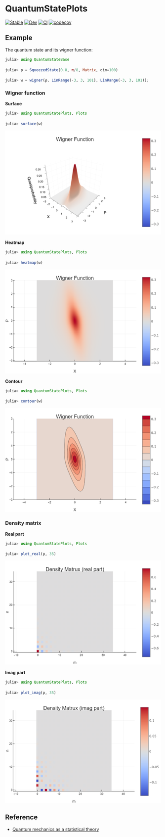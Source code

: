 # QuantumStatePlots

[![Stable](https://img.shields.io/badge/docs-stable-blue.svg)](https://foldfelis-qo.github.io/QuantumStatePlots.jl/stable)
[![Dev](https://img.shields.io/badge/docs-dev-blue.svg)](https://foldfelis-qo.github.io/QuantumStatePlots.jl/dev)
[![CI](https://github.com/foldfelis-QO/QuantumStatePlots.jl/actions/workflows/CI.yml/badge.svg)](https://github.com/foldfelis-QO/QuantumStatePlots.jl/actions/workflows/CI.yml)
[![codecov](https://codecov.io/gh/foldfelis-QO/QuantumStatePlots.jl/branch/master/graph/badge.svg?token=6VKJECY4CX)](https://codecov.io/gh/foldfelis-QO/QuantumStatePlots.jl)

## Example

The quantum state and its wigner function:

```julia
julia> using QuantumStateBase

julia> ρ = SqueezedState(0.8, π/8, Matrix, dim=100)

julia> w = wigner(ρ, LinRange(-3, 3, 101), LinRange(-3, 3, 101));
```

### Wigner function

**Surface**

```julia
julia> using QuantumStatePlots, Plots

julia> surface(w)
```

![](docs/src/assets/surface.png)

**Heatmap**

```julia
julia> using QuantumStatePlots, Plots

julia> heatmap(w)
```

![](docs/src/assets/heatmap.png)

**Contour**

```julia
julia> using QuantumStatePlots, Plots

julia> contour(w)
```

![](docs/src/assets/contour.png)

### Density matrix

**Real part**

```julia
julia> using QuantumStatePlots, Plots

julia> plot_real(ρ, 35)
```

![](docs/src/assets/real.png)

**Imag part**

```julia
julia> using QuantumStatePlots, Plots

julia> plot_imag(ρ, 35)
```

![](docs/src/assets/imag.png)

## Reference

* [Quantum mechanics as a statistical theory](https://doi.org/10.1017/S0305004100000487)
